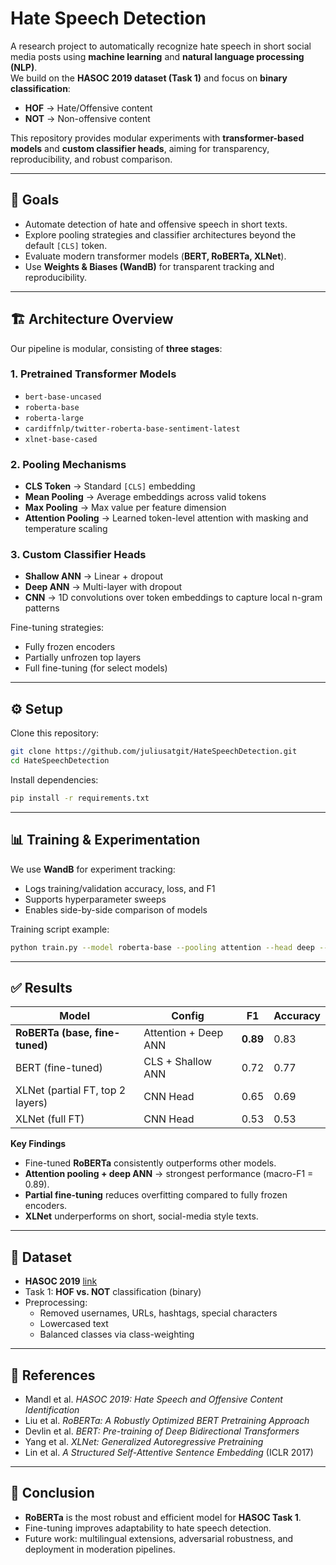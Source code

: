 # Hate Speech Detection  

A research project to automatically recognize hate speech in short social media posts using **machine learning** and **natural language processing (NLP)**.  
We build on the **HASOC 2019 dataset (Task 1)** and focus on **binary classification**:  
- **HOF** → Hate/Offensive content  
- **NOT** → Non-offensive content  

This repository provides modular experiments with **transformer-based models** and **custom classifier heads**, aiming for transparency, reproducibility, and robust comparison.  

---

## 🚀 Goals
- Automate detection of hate and offensive speech in short texts.  
- Explore pooling strategies and classifier architectures beyond the default `[CLS]` token.  
- Evaluate modern transformer models (**BERT, RoBERTa, XLNet**).  
- Use **Weights & Biases (WandB)** for transparent tracking and reproducibility.  

---

## 🏗️ Architecture Overview  

Our pipeline is modular, consisting of **three stages**:  

### 1. Pretrained Transformer Models  
- `bert-base-uncased`  
- `roberta-base`  
- `roberta-large`  
- `cardiffnlp/twitter-roberta-base-sentiment-latest`  
- `xlnet-base-cased`  

### 2. Pooling Mechanisms  
- **CLS Token** → Standard `[CLS]` embedding  
- **Mean Pooling** → Average embeddings across valid tokens  
- **Max Pooling** → Max value per feature dimension  
- **Attention Pooling** → Learned token-level attention with masking and temperature scaling  

### 3. Custom Classifier Heads  
- **Shallow ANN** → Linear + dropout  
- **Deep ANN** → Multi-layer with dropout  
- **CNN** → 1D convolutions over token embeddings to capture local n-gram patterns  

Fine-tuning strategies:  
- Fully frozen encoders  
- Partially unfrozen top layers  
- Full fine-tuning (for select models)  

---

## ⚙️ Setup  

Clone this repository:  
```bash
git clone https://github.com/juliusatgit/HateSpeechDetection.git
cd HateSpeechDetection
```

Install dependencies:  
```bash
pip install -r requirements.txt
```

---

## 📊 Training & Experimentation  

We use **WandB** for experiment tracking:  
- Logs training/validation accuracy, loss, and F1  
- Supports hyperparameter sweeps  
- Enables side-by-side comparison of models  

Training script example:  
```bash
python train.py --model roberta-base --pooling attention --head deep --epochs 10
```

---

## ✅ Results  

| Model            | Config          | F1   | Accuracy |
|------------------|----------------|------|----------|
| **RoBERTa (base, fine-tuned)** | Attention + Deep ANN | **0.89** | 0.83 |
| BERT (fine-tuned) | CLS + Shallow ANN | 0.72 | 0.77 |
| XLNet (partial FT, top 2 layers) | CNN Head | 0.65 | 0.69 |
| XLNet (full FT)  | CNN Head | 0.53 | 0.53 |  

**Key Findings**  
- Fine-tuned **RoBERTa** consistently outperforms other models.  
- **Attention pooling + deep ANN** → strongest performance (macro-F1 = 0.89).  
- **Partial fine-tuning** reduces overfitting compared to fully frozen encoders.  
- **XLNet** underperforms on short, social-media style texts.  

---

## 📂 Dataset  

- **HASOC 2019** [link](https://hasocfire.github.io/hasoc/2019/)  
- Task 1: **HOF vs. NOT** classification (binary)  
- Preprocessing:  
  - Removed usernames, URLs, hashtags, special characters  
  - Lowercased text  
  - Balanced classes via class-weighting  

---

## 🔬 References  

- Mandl et al. *HASOC 2019: Hate Speech and Offensive Content Identification*  
- Liu et al. *RoBERTa: A Robustly Optimized BERT Pretraining Approach*  
- Devlin et al. *BERT: Pre-training of Deep Bidirectional Transformers*  
- Yang et al. *XLNet: Generalized Autoregressive Pretraining*  
- Lin et al. *A Structured Self-Attentive Sentence Embedding* (ICLR 2017)  

---

## 📌 Conclusion  

- **RoBERTa** is the most robust and efficient model for **HASOC Task 1**.  
- Fine-tuning improves adaptability to hate speech detection.  
- Future work: multilingual extensions, adversarial robustness, and deployment in moderation pipelines.  

